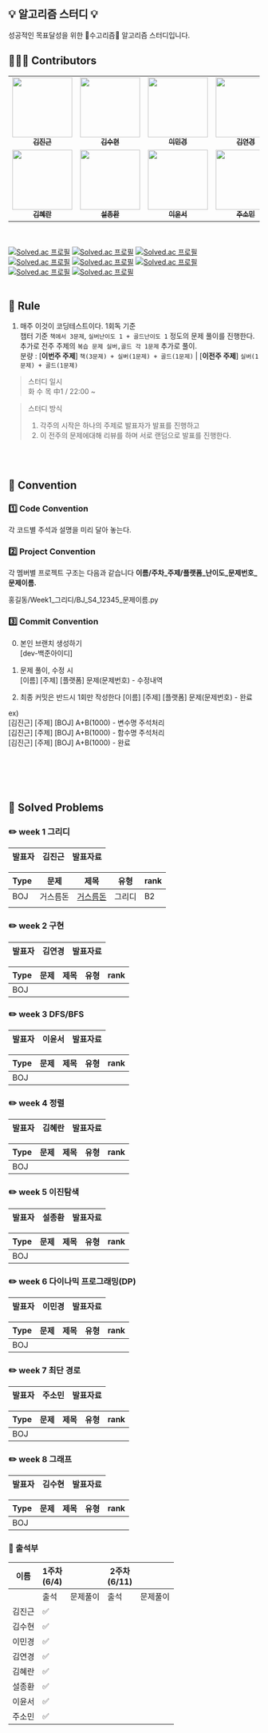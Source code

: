##  💡 알고리즘 스터디 💡

성공적인 목표달성을 위한 💸수고리즘💸 알고리즘 스터디입니다.  

## 🙋🏻‍♂️ Contributors
<table>
  <tr>
   <td align="center"><a href="https://github.com/jindream6128"><img src="https://avatars.githubusercontent.com/u/101094583?v=4" width="120px;" alt=""/><br /><sub><b>김진근</b></sub></a><br /></td>
    <td align="center"><a href="https://github.com/24tngus"><img src="https://avatars.githubusercontent.com/u/68477988?v=4" width="120px;" alt=""/><br /><sub><b>김수현</b></sub></a><br /></td>
    <td align="center"><a href="https://github.com/mingkyeongg"><img src="https://avatars.githubusercontent.com/u/122078277?v=4" width="120px;" alt=""/><br /><sub><b>이민경</b></sub></a><br /></td>
    <td align="center"><a href="https://github.com/ykk-y"><img src="https://avatars.githubusercontent.com/u/93420214?v=4" width="120px;" alt=""/><br /><sub><b>김연경</b></sub></a><br /></td>
 </tr>
<tr>
<td align="center"><a href="https://github.com/kkimhyeran"><img src="https://avatars.githubusercontent.com/u/86935589?v=4"width ="120px;" alt=""/><br /><sub><b>김혜란</b></sub></a><br /></td>
    <td align="center"><a href="https://github.com/sul1074"><img src="https://avatars.githubusercontent.com/u/144888312?v=4" width="120px;" alt=""/><br /><sub><b>설종환</b></sub></a><br /></td>
    <td align="center"><a href="https://github.com/yunseoLee0343"><img src="https://avatars.githubusercontent.com/u/117894155?v=4" width="120px;" alt=""/><br /><sub><b>이윤서</b></sub></a><br /></td>
    <td align="center"><a href="https://github.com/olpu0613"><img src="https://avatars.githubusercontent.com/u/100187211?v=4" width="120px;" alt=""/><br /><sub><b>주소민</b></sub></a><br /></td>
 </tr>
</table>

<br><br>
[![Solved.ac 프로필](http://mazassumnida.wtf/api/v2/generate_badge?boj=jindream6128)](https://solved.ac/jindream6128)
[![Solved.ac 프로필](http://mazassumnida.wtf/api/v2/generate_badge?boj=xkqsyd24)](https://solved.ac/xkqsyd24)
[![Solved.ac 프로필](http://mazassumnida.wtf/api/v2/generate_badge?boj=ming0820)](https://solved.ac/ming0820)
[![Solved.ac 프로필](http://mazassumnida.wtf/api/v2/generate_badge?boj=stu22)](https://solved.ac/stu22)
[![Solved.ac 프로필](http://mazassumnida.wtf/api/v2/generate_badge?boj=khr9468)](https://solved.ac/khr9468)
[![Solved.ac 프로필](http://mazassumnida.wtf/api/v2/generate_badge?boj=sul1074)](https://solved.ac/sul1074)
[![Solved.ac 프로필](http://mazassumnida.wtf/api/v2/generate_badge?boj=yunmine)](https://solved.ac/yunmine)
[![Solved.ac 프로필](http://mazassumnida.wtf/api/v2/generate_badge?boj=js06m13)](https://solved.ac/js06m13)
<br><br>

## 📌 Rule
1. 매주 이것이 코딩테스트이다. 1회독 기준 <br>
챕터 기준 `책에서 3문제`, `실버난이도 1 + 골드난이도 1` 정도의 문제 풀이를 진행한다. <br>
추가로 전주 주제의 `복습 문제 실버,골드 각 1문제` 추가로 풀이. <br>
분량 : [**이번주 주제**] `책(3문제) + 실버(1문제) + 골드(1문제)` | [**이전주 주제**] `실버(1문제) + 골드(1문제)`

> 스터디 일시 <br>
> 화 수 목 中1 / 22:00 ~

> 스터디 방식 
> 1. 각주의 시작은 하나의 주제로 발표자가 발표를 진행하고
> 2. 이 전주의 문제에대해 리뷰를 하며 서로 랜덤으로 발표를 진행한다.

<br><br>

## 📌 Convention
###  1️⃣ Code Convention
각 코드별 주석과 설명을 미리 달아 놓는다.
<br>

### 2️⃣ Project Convention

각 멤버별 프로젝트 구조는 다음과 같습니다
**이름/주차_주제/플랫폼_난이도_문제번호_문제이름.**

  홍길동/Week1_그리디/BJ_S4_12345_문제이름.py

### 3️⃣ Commit Convention
0. 본인 브랜치 생성하기 <br>
[dev-백준아이디]

1. 문제 풀이, 수정 시 <br>
[이름] [주제] [플랫폼] 문제(문제번호) - 수정내역  <br>

2. 최종 커밋은 반드시 1회만 작성한다
[이름] [주제] [플랫폼] 문제(문제번호) - 완료 <br>

ex) <br>
[김진근] [주제] [BOJ] A+B(1000) - 변수명 주석처리 <br>
[김진근] [주제] [BOJ] A+B(1000) - 함수명 주석처리 <br>
[김진근] [주제] [BOJ] A+B(1000) - 완료


<br>

<br><br>

## 📌 Solved Problems
### ✏️ week 1 그리디
| 발표자 | 김진근  | 발표자료  |
| -- |------|-------|

| Type | 문제 | 제목                                           | 유형  | rank |
| -- |--|----------------------------------------------|-----|------|
| BOJ | 거스름돈 | [거스름돈](https://www.acmicpc.net/problem/5585) | 그리디 | B2 |
||||||



### ✏️️ week 2 구현
| 발표자 | 김연경 | 발표자료  |
| -- |-----|-------|

| Type | 문제 | 제목 | 유형 | rank |
| -- |--| -- |--|--|
| BOJ |  | []() | | |

### ✏️️ week 3 DFS/BFS
| 발표자 | 이윤서 | 발표자료|
| -- |-----| -- |

| Type | 문제 | 제목 | 유형 | rank |
| -- |--| -- |--|--|
| BOJ |  | []() | | |

### ✏️️ week 4 정렬
| 발표자 | 김혜란 | 발표자료|
| -- |-----| -- |

| Type | 문제 | 제목 | 유형 | rank |
| -- |--| -- |--|--|
| BOJ |  | []() | | |

### ✏️️ week 5 이진탐색
| 발표자 | 설종환 | 발표자료|
| -- |-----| -- |

| Type | 문제 | 제목 | 유형 | rank |
| -- |--| -- |--|--|
| BOJ |  | []() | | |

### ✏️️ week 6 다이나믹 프로그래밍(DP)
| 발표자 | 이민경 | 발표자료|
| -- |-----| -- |

| Type | 문제 | 제목 | 유형 | rank |
| -- |--| -- |--|--|
| BOJ |  | []() | | |

### ✏️️ week 7 최단 경로
| 발표자 | 주소민 | 발표자료|
| -- |-----| -- |

| Type | 문제 | 제목 | 유형 | rank |
| -- |--| -- |--|--|
| BOJ |  | []() | | |

### ✏️️ week 8 그래프
| 발표자 | 김수현 | 발표자료|
| -- |-----| -- |

| Type | 문제 | 제목 | 유형 | rank |
| -- |--| -- |--|--|
| BOJ |  | []() | | |

### 📕 출석부
| 이름   | 1주차 <br/> (6/4) |     | 2주차<br/>(6/11) |   |
|------|--------------|-----|--------|------|
|      | 출석           | 문제풀이 | 출석   | 문제풀이 |
| 김진근  | ✅            |     |        |      |
| 김수현  | ✅            |     |        |      |
| 이민경  | ✅            |     |        |      |
| 김연경  | ✅            |     |        |      |
| 김혜란  | ✅            |     |        |      |
| 설종환  | ✅            |     |        |      |
| 이윤서  | ✅            |     |        |      |
| 주소민  | ✅            |     |        |      |
 
